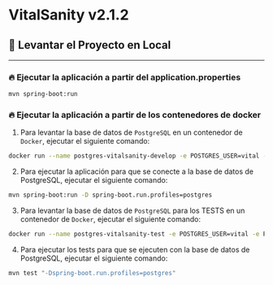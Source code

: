 # VitalSanity v2.1.2

## 🚀 Levantar el Proyecto en Local

---

 
### 🔥 Ejecutar la aplicación a partir del application.properties


```sh
mvn spring-boot:run
```

### 🔥 Ejecutar la aplicación a partir de los contenedores de docker
 
1. Para levantar la base de datos de `PostgreSQL` en un contenedor de `Docker`, ejecutar el siguiente comando:

```sh
docker run --name postgres-vitalsanity-develop -e POSTGRES_USER=vital -e POSTGRES_PASSWORD=vital -e POSTGRES_DB=vital -p 5058:5432 -d postgres:13
```

2. Para ejecutar la aplicación para que se conecte a la base de datos de PostgreSQL, ejecutar el siguiente comando:

```sh
mvn spring-boot:run -D spring-boot.run.profiles=postgres
```

3. Para levantar la base de datos de `PostgreSQL` para los TESTS en un contenedor de `Docker`, ejecutar el siguiente comando:

```sh
docker run --name postgres-vitalsanity-test -e POSTGRES_USER=vital -e POSTGRES_PASSWORD=vital -e POSTGRES_DB=vital_test -p 5059:5432 -d postgres:13
```

4. Para ejecutar los tests para que se ejecuten con la base de datos de PostgreSQL, ejecutar el siguiente comando:

```sh
mvn test "-Dspring-boot.run.profiles=postgres"
```
